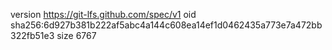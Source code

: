 version https://git-lfs.github.com/spec/v1
oid sha256:6d927b381b222af5abc4a144c608ea14ef1d0462435a773e7a472bb322fb51e3
size 6767
